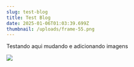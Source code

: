 ```yaml
---
slug: test-blog
title: Test Blog
date: 2025-01-06T01:03:39.699Z
thumbnail: /uploads/frame-55.png
---
```

Testando aqui mudando e adicionando imagens

![](/uploads/frame-55.png)